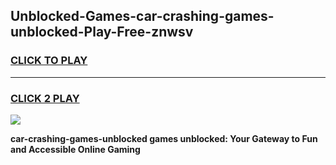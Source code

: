 
## Unblocked-Games-car-crashing-games-unblocked-Play-Free-znwsv
<h3>
<a href="https://premium76.site?title=car-crashing-games-unblocked&ref=23A">CLICK TO PLAY</a></h3>
<hr>

<h3>
<a href="https://premium76.site?title=car-crashing-games-unblocked&ref=23A">CLICK 2 PLAY</a>
  
</h3>

<a href="https://premium76.site?title=car-crashing-games-unblocked&ref=23A"><img src="https://clearcache.store/games.png"></a>


**car-crashing-games-unblocked games unblocked: Your Gateway to Fun and Accessible Online Gaming**
